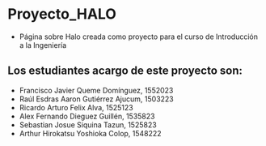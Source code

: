 # Proyecto_HALO
- Página sobre Halo creada como proyecto para el curso de Introducción a la Ingeniería
## Los estudiantes acargo de este proyecto son:
- Francisco Javier Queme Domínguez, 1552023
- Raúl Esdras Aaron Gutiérrez Ajucum, 1503223
- Ricardo Arturo Felix  Alva, 1525123
- Alex Fernando Dieguez Guillén, 1535823
- Sebastian Josue Siquina Tazun, 1525823
- Arthur Hirokatsu Yoshioka Colop, 1548222